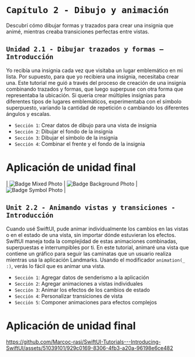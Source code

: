 # `Capítulo 2 - Dibujo y animación`

Descubrí cómo dibujar formas y trazados para crear una insignia que animé, mientras creaba transiciones perfectas entre vistas.

## `Unidad 2.1 - Dibujar trazados y formas – Introducción`

Yo recibía una insignia cada vez que visitaba un lugar emblemático en mi lista. Por supuesto, para que yo recibiera una insignia, necesitaba crear una. Este tutorial me guió a través del proceso de creación de una insignia combinando trazados y formas, que luego superpuse con otra forma que representaba la ubicación. Si quería crear múltiples insignias para diferentes tipos de lugares emblemáticos, experimentaba con el símbolo superpuesto, variando la cantidad de repetición o cambiando los diferentes ángulos y escalas.

- `Sección 1`: Crear datos de dibujo para una vista de insignia
- `Sección 2`: Dibujar el fondo de la insignia
- `Sección 3`: Dibujar el símbolo de la insignia
- `Sección 4`: Combinar el frente y el fondo de la insignia

# Aplicación de unidad final

| ![Badge Mixed Photo](https://github.com/Marcoc-rasi/SwiftUI-Tutorials---Introducing-SwiftUI/assets/51039101/4c907e68-47c6-41de-927d-91c4b7dfd714) | ![Badge Background Photo](https://github.com/Marcoc-rasi/SwiftUI-Tutorials---Introducing-SwiftUI/assets/51039101/d56b7b3f-8c47-43e9-b13f-d60fb05d5de4) | ![Badge Symbol Photo](https://github.com/Marcoc-rasi/SwiftUI-Tutorials---Introducing-SwiftUI/assets/51039101/2bfe6d0b-eb58-4910-81ce-863bec0d10d0) |

## `Unit 2.2 - Animando vistas y transiciones - Introducción`

Cuando usé SwiftUI, pude animar individualmente los cambios en las vistas o en el estado de una vista, sin importar dónde estuvieran los efectos. SwiftUI maneja toda la complejidad de estas animaciones combinadas, superpuestas e interrumpibles por ti.
En este tutorial, animaré una vista que contiene un gráfico para seguir las caminatas que un usuario realiza mientras usa la aplicación Landmarks. Usando el modificador `animation(_ :)`, verás lo fácil que es animar una vista.

- `Sección 1`: Agregar datos de senderismo a la aplicación
- `Sección 2`: Agregar animaciones a vistas individuales
- `Sección 3`: Animar los efectos de los cambios de estado
- `Sección 4`: Personalizar transiciones de vista
- `Sección 5`: Componer animaciones para efectos complejos

# Aplicación de unidad final

https://github.com/Marcoc-rasi/SwiftUI-Tutorials---Introducing-SwiftUI/assets/51039101/929c0169-8306-4fb3-a20a-96198e6ce482


